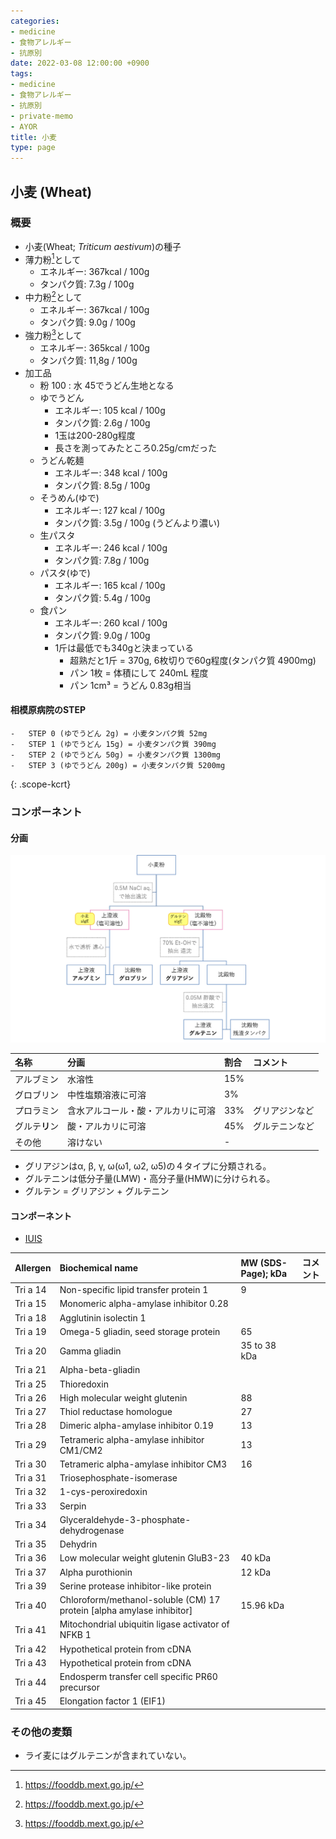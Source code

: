 ```yaml
---
categories:
- medicine
- 食物アレルギー
- 抗原別
date: 2022-03-08 12:00:00 +0900
tags:
- medicine
- 食物アレルギー
- 抗原別
- private-memo
- AYOR
title: 小麦
type: page
---
```


## 小麦 (Wheat)

### 概要

- 小麦(Wheat; *Triticum aestivum*)の種子
- 薄力粉[^1]として
  - エネルギー: 367kcal / 100g
  - タンパク質: 7.3g / 100g
- 中力粉[^1]として
  - エネルギー: 367kcal / 100g
  - タンパク質: 9.0g / 100g
- 強力粉[^1]として
  - エネルギー: 365kcal / 100g
  - タンパク質: 11,8g / 100g
- 加工品
  - 粉 100 : 水 45でうどん生地となる
  - ゆでうどん
    - エネルギー: 105 kcal / 100g
    - タンパク質: 2.6g / 100g
    - 1玉は200-280g程度
    - 長さを測ってみたところ0.25g/cmだった
  - うどん乾麺
    - エネルギー: 348 kcal / 100g
    - タンパク質: 8.5g / 100g
  - そうめん(ゆで)
    - エネルギー: 127 kcal / 100g
    - タンパク質: 3.5g / 100g (うどんより濃い)
  - 生パスタ
    - エネルギー: 246 kcal / 100g
    - タンパク質: 7.8g / 100g
  - パスタ(ゆで)
    - エネルギー: 165 kcal / 100g
    - タンパク質: 5.4g / 100g
  - 食パン
    - エネルギー: 260 kcal / 100g
    - タンパク質: 9.0g / 100g
    - 1斤は最低でも340gと決まっている
      - 超熟だと1斤 = 370g, 6枚切りで60g程度(タンパク質 4900mg)
      - パン 1枚 = 体積にして 240mL 程度
      - パン 1cm³ = うどん 0.83g相当

#### 相模原病院のSTEP

```
-   STEP 0 (ゆでうどん 2g) = 小麦タンパク質 52mg
-   STEP 1 (ゆでうどん 15g) = 小麦タンパク質 390mg
-   STEP 2 (ゆでうどん 50g) = 小麦タンパク質 1300mg
-   STEP 3 (ゆでうどん 200g) = 小麦タンパク質 5200mg
```

{: .scope-kcrt}

### コンポーネント

#### 分画

![](wheat_component.png)

|名称|分画|割合|コメント|
|:----|:----|:----|:----|
|アルブミン|水溶性|15%| |
|グロブリン|中性塩類溶液に可溶|3%| |
|プロラミン|含水アルコール・酸・アルカリに可溶|33%|グリアジンなど|
|グルテ**リ**ン|酸・アルカリに可溶|45%|グルテニンなど|
|その他|溶けない|-| |

- グリアジンはα, β, γ, ω(ω1, ω2, ω5)の４タイプに分類される。
- グルテニンは低分子量(LMW)・高分子量(HMW)に分けられる。
- グルテン = グリアジン + グルテニン

#### コンポーネント

- [IUIS](http://www.allergen.org/search.php?allergenname=&allergensource=Triticum+aestivum)

|Allergen|Biochemical name|MW (SDS-Page); kDa|コメント|
|:----|:----|:----|:----|
|Tri a 14|Non-specific lipid transfer protein 1|9| |
|Tri a 15|Monomeric alpha-amylase inhibitor 0.28| | |
|Tri a 18|Agglutinin isolectin 1| | |
|Tri a 19|Omega-5 gliadin, seed storage protein|65| |
|Tri a 20|Gamma gliadin|35 to 38 kDa| |
|Tri a 21|Alpha-beta-gliadin| | |
|Tri a 25|Thioredoxin| | |
|Tri a 26|High molecular weight glutenin|88| |
|Tri a 27|Thiol reductase homologue|27| |
|Tri a 28|Dimeric alpha-amylase inhibitor 0.19|13| |
|Tri a 29|Tetrameric alpha-amylase inhibitor CM1/CM2|13| |
|Tri a 30|Tetrameric alpha-amylase inhibitor CM3|16| |
|Tri a 31|Triosephosphate-isomerase| | |
|Tri a 32|1-cys-peroxiredoxin| | |
|Tri a 33|Serpin| | |
|Tri a 34|Glyceraldehyde-3-phosphate-dehydrogenase| | |
|Tri a 35|Dehydrin| | |
|Tri a 36|Low molecular weight glutenin GluB3-23|40 kDa| |
|Tri a 37|Alpha purothionin|12 kDa| |
|Tri a 39|Serine protease inhibitor-like protein| | |
|Tri a 40|Chloroform/methanol-soluble (CM) 17 protein [alpha amylase inhibitor]|15.96 kDa| |
|Tri a 41|Mitochondrial ubiquitin ligase activator of NFKB 1| | |
|Tri a 42|Hypothetical protein from cDNA| | |
|Tri a 43|Hypothetical protein from cDNA| | |
|Tri a 44|Endosperm transfer cell specific PR60 precursor| | |
|Tri a 45|Elongation factor 1 (EIF1)| | |

### その他の麦類

- ライ麦にはグルテニンが含まれていない。

[^1]: <https://fooddb.mext.go.jp/>
